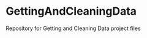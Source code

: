 GettingAndCleaningData
======================

Repository for Getting and Cleaning Data project files
